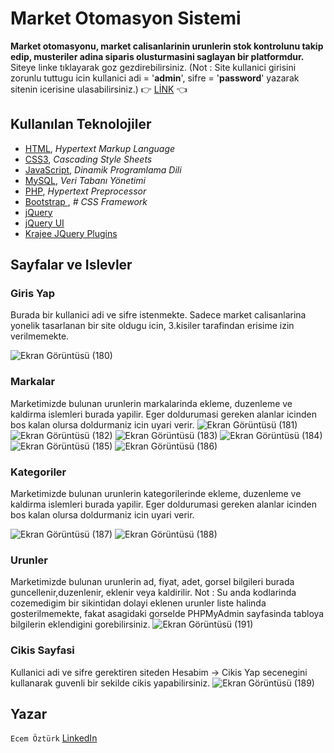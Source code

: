# Market Otomasyon Sistemi

**Market otomasyonu, market calisanlarinin urunlerin stok kontrolunu takip edip, musteriler adina siparis olusturmasini saglayan bir platformdur.** 
Siteye linke tıklayarak goz gezdirebilirsiniz. (Not : Site kullanici girisini zorunlu tuttugu icin kullanici adi = '**admin**', sifre = '**password**' yazarak sitenin icerisine ulasabilirsiniz.) :point_right:  [LİNK](http://marketotomasyonu.eu5.org/) :point_left: 




## Kullanılan Teknolojiler

 - [HTML](https://www.w3schools.com/html/),  _Hypertext Markup Language_
-   [CSS3](https://www.w3schools.com/css/),  _Cascading Style Sheets_
-   [JavaScript](https://www.javascript.com/),  _Dinamik Programlama Dili_
-   [MySQL](https://www.mysql.com/),  _Veri Tabanı Yönetimi_
-   [PHP](https://www.php.net/),  _Hypertext Preprocessor_
-   [Bootstrap ](https://getbootstrap.com/docs/5.0/getting-started/introduction/),  _# CSS Framework_
- [jQuery](https://jquery.com/)
- [jQuery UI](https://jqueryui.com/)
- [Krajee JQuery Plugins](https://plugins.krajee.com/)

## Sayfalar ve Islevler

### Giris Yap
Burada bir kullanici adi ve sifre istenmekte. Sadece market calisanlarina yonelik tasarlanan bir site oldugu icin, 3.kisiler tarafindan erisime izin verilmemekte.

![Ekran Görüntüsü (180)](https://user-images.githubusercontent.com/56153715/122460376-b86dc380-cfba-11eb-898b-0155fb51cd0d.png)


### Markalar
Marketimizde bulunan urunlerin markalarinda ekleme, duzenleme ve kaldirma islemleri burada yapilir. Eger doldurumasi gereken alanlar icinden bos kalan olursa doldurmaniz icin uyari verir.
![Ekran Görüntüsü (181)](https://user-images.githubusercontent.com/56153715/122460379-b86dc380-cfba-11eb-97b1-66734b0e03c9.png)
![Ekran Görüntüsü (182)](https://user-images.githubusercontent.com/56153715/122460381-b9065a00-cfba-11eb-8b2e-ea47391a62d3.png)
![Ekran Görüntüsü (183)](https://user-images.githubusercontent.com/56153715/122460383-b99ef080-cfba-11eb-907c-200b42d3630e.png)
![Ekran Görüntüsü (184)](https://user-images.githubusercontent.com/56153715/122460385-b99ef080-cfba-11eb-95f7-5781a6e1f819.png)
![Ekran Görüntüsü (185)](https://user-images.githubusercontent.com/56153715/122460386-ba378700-cfba-11eb-9525-1d9689adfc93.png)
![Ekran Görüntüsü (186)](https://user-images.githubusercontent.com/56153715/122460387-ba378700-cfba-11eb-8ecb-c1f8ca222974.png)

### Kategoriler
Marketimizde bulunan urunlerin kategorilerinde ekleme, duzenleme ve kaldirma islemleri burada yapilir. Eger doldurumasi gereken alanlar icinden bos kalan olursa doldurmaniz icin uyari verir.

![Ekran Görüntüsü (187)](https://user-images.githubusercontent.com/56153715/122460390-bad01d80-cfba-11eb-92ea-763ab946861c.png)
![Ekran Görüntüsü (188)](https://user-images.githubusercontent.com/56153715/122460392-bad01d80-cfba-11eb-8eaf-81319f05aa48.png)
### Urunler
Marketimizde bulunan urunlerin ad, fiyat, adet, gorsel bilgileri burada guncellenir,duzenlenir, eklenir veya kaldirilir. 
Not : Su anda kodlarinda cozemedigim bir sikintidan dolayi eklenen urunler liste halinda gosterilmemekte, fakat asagidaki gorselde PHPMyAdmin sayfasinda tabloya bilgilerin eklendigini gorebilirsiniz.
![Ekran Görüntüsü (191)](https://user-images.githubusercontent.com/56153715/122460374-b7d52d00-cfba-11eb-98c8-561d35a224e9.png)


### Cikis Sayfasi
Kullanici adi ve sifre gerektiren siteden Hesabim -> Cikis Yap secenegini kullanarak guvenli bir sekilde cikis yapabilirsiniz.
![Ekran Görüntüsü (189)](https://user-images.githubusercontent.com/56153715/122460370-b73c9680-cfba-11eb-9002-7fa8704ece89.png)



## Yazar
`Ecem Öztürk` [LinkedIn](https://www.linkedin.com/in/ecem-ozturk-617497207/)





